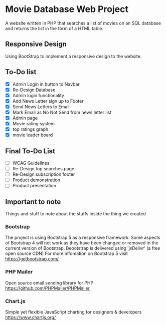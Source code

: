 # Movie Database Web Project

A website written in PHP that searches a list of movies on an SQL database and returns the list in the form of a HTML table.

## Responsive Design

Using BootStrap to implement a responsive design to the website.

## To-Do list

- [X] Admin Login in button to Navbar
- [X] Re-Design Database
- [X] Admin login functionality
- [X] Add News Letter sign up to Footer
- [X] Send News Letters to Email
- [X] Mark Email as No Not Send from news letter list
- [X] Admin page
- [X] Movie rating system
- [X] top ratings graph
- [X] movie leader board

## Final To-Do List

- [ ] WCAG Guidelines
- [ ] Re-Design top searches page
- [ ] Re-Design subscription footer
- [ ] Product demonstration
- [ ] Product presentation

## Important to note

Things and stuff to note about the stuffs inside the thing we created

### Bootstrap

The project is using Bootstrap 5 as a responsive framework.
Some aspects of Bootstrap 4 will not work as they have been changed or removed in the current version of Bootstrap.
Beootstrap is delivered using 'jsDelivr' (a free open source CDN)
For more infomation on Bootstrap 5 visit https://getbootstrap.com/

### PHP Mailer

Open source email sending library for PHP
https://github.com/PHPMailer/PHPMailer

### Chart.js
Simple yet flexible JavaScript charting for designers & developers
https://www.chartjs.org/
